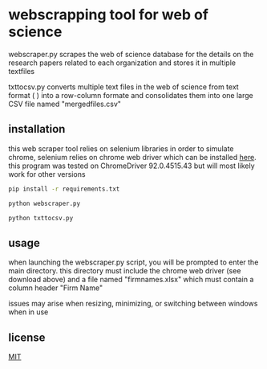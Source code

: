 # webscrapping tool for web of science

webscraper.py scrapes the web of science database for the details on the research papers related to each organization and stores it in multiple textfiles

txttocsv.py converts multiple text files in the web of science from text format (<tag> <description>) into a row-column formate and consolidates them into one large CSV file named "mergedfiles.csv"

## installation

this web scraper tool relies on selenium libraries in order to simulate chrome, selenium relies on chrome web driver which can be installed [here](https://chromedriver.chromium.org/downloads). this program was tested on ChromeDriver 92.0.4515.43 but will most likely work for other versions

```bash
pip install -r requirements.txt

python webscraper.py

python txttocsv.py
```

## usage

when launching the webscraper.py script, you will be prompted to enter the main directory. this directory must include the chrome web driver (see download above) and a file named "firmnames.xlsx" which must contain a column header "Firm Name"

issues may arise when resizing, minimizing, or switching between windows when in use 

## license
[MIT](https://choosealicense.com/licenses/mit/)